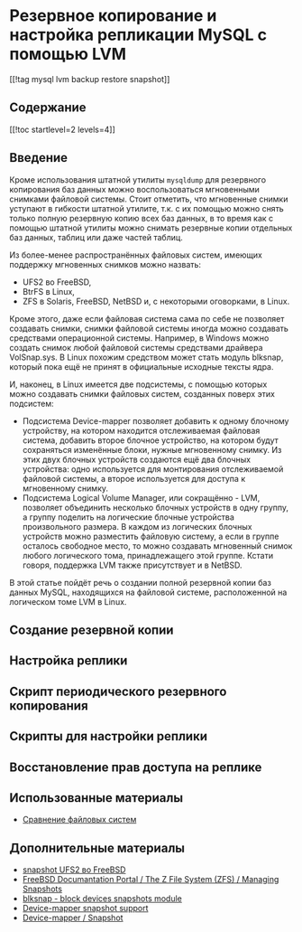 Резервное копирование и настройка репликации MySQL с помощью LVM
================================================================

[[!tag mysql lvm backup restore snapshot]]

Содержание
----------

[[!toc startlevel=2 levels=4]]

Введение
--------

Кроме использования штатной утилиты `mysqldump` для резервного копирования баз данных можно воспользоваться мгновенными снимками файловой системы. Стоит отметить, что мгновенные снимки уступают в гибкости штатной утилите, т.к. с их помощью можно снять только полную резервную копию всех баз данных, в то время как с помощью штатной утилиты можно снимать резервные копии отдельных баз данных, таблиц или даже частей таблиц.

Из более-менее распространённых файловых систем, имеющих поддержку мгновенных снимков можно назвать:

* UFS2 во FreeBSD,
* BtrFS в Linux,
* ZFS в Solaris, FreeBSD, NetBSD и, с некоторыми оговорками, в Linux.

Кроме этого, даже если файловая система сама по себе не позволяет создавать снимки, снимки файловой системы иногда можно создавать средствами операционной системы. Например, в Windows можно создать снимок любой файловой системы средствами драйвера VolSnap.sys. В Linux похожим средством может стать модуль blksnap, который пока ещё не принят в официальные исходные тексты ядра.

И, наконец, в Linux имеется две подсистемы, с помощью которых можно создавать снимки файловых систем, созданных поверх этих подсистем:

* Подсистема Device-mapper позволяет добавить к одному блочному устройству, на котором находится отслеживаемая файловая система, добавить второе блочное устройство, на котором будут сохраняться изменённые блоки, нужные мгновенному снимку. Из этих двух блочных устройств создаются ещё два блочных устройства: одно используется для монтирования отслеживаемой файловой системы, а второе используется для доступа к мгновенному снимку.
* Подсистема Logical Volume Manager, или сокращённо - LVM, позволяет объединить несколько блочных устройств в одну группу, а группу поделить на логические блочные устройства произвольного размера. В каждом из логических блочных устройств можно разместить файловую систему, а если в группе осталось свободное место, то можно создавать мгновенный снимок любого логического тома, принадлежащего этой группе. Кстати говоря, поддержка LVM также присутствует и в NetBSD.

В этой статье пойдёт речь о создании полной резервной копии баз данных MySQL, находящихся на файловой системе, расположенной на логическом томе LVM в Linux.

Создание резервной копии
------------------------

Настройка реплики
-----------------

Скрипт периодического резервного копирования
--------------------------------------------

Скрипты для настройки реплики
-----------------------------

Восстановление прав доступа на реплике
--------------------------------------

Использованные материалы
------------------------

* [Сравнение файловых систем](https://ru.wikipedia.org/wiki/%D0%A1%D1%80%D0%B0%D0%B2%D0%BD%D0%B5%D0%BD%D0%B8%D0%B5_%D1%84%D0%B0%D0%B9%D0%BB%D0%BE%D0%B2%D1%8B%D1%85_%D1%81%D0%B8%D1%81%D1%82%D0%B5%D0%BC)

Дополнительные материалы
------------------------

* [snapshot UFS2 во FreeBSD](https://nix-sa.blogspot.com/2011/09/snapshot-ufs2-freebsd.html)
* [FreeBSD Documantation Portal / The Z File System (ZFS) / Managing Snapshots](https://docs.freebsd.org/en/books/handbook/zfs/#zfs-zfs-snapshot)
* [blksnap - block devices snapshots module](https://lwn.net/Articles/928311/)
* [Device-mapper snapshot support](https://www.kernel.org/doc/html/latest/admin-guide/device-mapper/snapshot.html)
* [Device-mapper / Snapshot](https://wiki.gentoo.org/wiki/Device-mapper#Snapshot)
